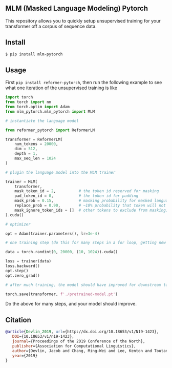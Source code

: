 ## MLM (Masked Language Modeling) Pytorch

This repository allows you to quickly setup unsupervised training for your transformer off a corpus of sequence data.

## Install

```bash
$ pip install mlm-pytorch
```

## Usage

First `pip install reformer-pytorch`, then run the following example to see what one iteration of the unsupervised training is like

```python
import torch
from torch import nn
from torch.optim import Adam
from mlm_pytorch.mlm_pytorch import MLM

# instantiate the language model

from reformer_pytorch import ReformerLM

transformer = ReformerLM(
    num_tokens = 20000,
    dim = 512,
    depth = 1,
    max_seq_len = 1024
)

# plugin the language model into the MLM trainer

trainer = MLM(
    transformer,
    mask_token_id = 2,          # the token id reserved for masking
    pad_token_id = 0,           # the token id for padding
    mask_prob = 0.15,           # masking probability for masked language modeling
    replace_prob = 0.90,        # ~10% probability that token will not be masked, but included in loss, as detailed in the epaper
    mask_ignore_token_ids = []  # other tokens to exclude from masking, include the [cls] and [sep] here
).cuda()

# optimizer

opt = Adam(trainer.parameters(), lr=3e-4)

# one training step (do this for many steps in a for loop, getting new `data` each time)

data = torch.randint(0, 20000, (10, 1024)).cuda()

loss = trainer(data)
loss.backward()
opt.step()
opt.zero_grad()

# after much training, the model should have improved for downstream tasks

torch.save(transformer, f'./pretrained-model.pt')
```

Do the above for many steps, and your model should improve.

## Citation

```bibtex
@article{Devlin_2019, url={http://dx.doi.org/10.18653/v1/N19-1423},
   DOI={10.18653/v1/n19-1423},
   journal={Proceedings of the 2019 Conference of the North},
   publisher={Association for Computational Linguistics},
   author={Devlin, Jacob and Chang, Ming-Wei and Lee, Kenton and Toutanova, Kristina},
   year={2019}
}
```
